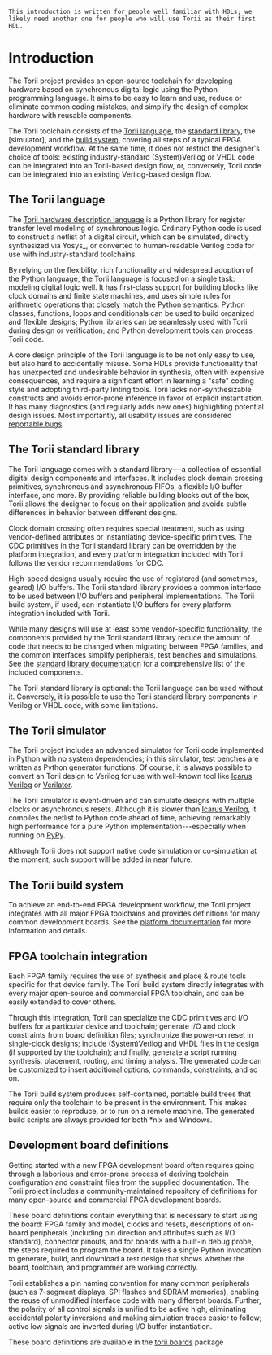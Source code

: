 ```{todo}
This introduction is written for people well familiar with HDLs; we likely need another one for people who will use Torii as their first HDL.
```

# Introduction

The Torii project provides an open-source toolchain for developing hardware based on synchronous digital logic using the Python programming language. It aims to be easy to learn and use, reduce or eliminate common coding mistakes, and simplify the design of complex hardware with reusable components.

The Torii toolchain consists of the [Torii language], the [standard library], the [simulator], and the [build system], covering all steps of a typical FPGA development workflow. At the same time, it does not restrict the designer's choice of tools: existing industry-standard (System)Verilog or VHDL code can be integrated into an Torii-based design flow, or, conversely, Torii code can be integrated into an existing Verilog-based design flow.


## The Torii language

The [Torii hardware description language] is a Python library for register transfer level modeling of synchronous logic. Ordinary Python code is used to construct a netlist of a digital circuit, which can be simulated, directly synthesized via Yosys_, or converted to human-readable Verilog code for use with industry-standard toolchains.

By relying on the flexibility, rich functionality and widespread adoption of the Python language, the Torii language is focused on a single task: modeling digital logic well. It has first-class support for building blocks like clock domains and finite state machines, and uses simple rules for arithmetic operations that closely match the Python semantics. Python classes, functions, loops and conditionals can be used to build organized and flexible designs; Python libraries can be seamlessly used with Torii during design or verification; and Python development tools can process Torii code.

A core design principle of the Torii language is to be not only easy to use, but also hard to accidentally misuse. Some HDLs provide functionality that has unexpected and undesirable behavior in synthesis, often with expensive consequences, and require a significant effort in learning a "safe" coding style and adopting third-party linting tools. Torii lacks non-synthesizable constructs and avoids error-prone inference in favor of explicit instantiation. It has many diagnostics (and regularly adds new ones) highlighting potential design issues. Most importantly, all usability issues are considered [reportable bugs].


## The Torii standard library

The Torii language comes with a standard library---a collection of essential digital design components and interfaces. It includes clock domain crossing primitives, synchronous and asynchronous FIFOs, a flexible I/O buffer interface, and more. By providing reliable building blocks out of the box, Torii allows the designer to focus on their application and avoids subtle differences in behavior between different designs.

Clock domain crossing often requires special treatment, such as using vendor-defined attributes or instantiating device-specific primitives. The CDC primitives in the Torii standard library can be overridden by the platform integration, and every platform integration included with Torii follows the vendor recommendations for CDC.

High-speed designs usually require the use of registered (and sometimes, geared) I/O buffers. The Torii standard library provides a common interface to be used between I/O buffers and peripheral implementations. The Torii build system, if used, can instantiate I/O buffers for every platform integration included with Torii.

While many designs will use at least some vendor-specific functionality, the components provided by the Torii standard library reduce the amount of code that needs to be changed when migrating between FPGA families, and the common interfaces simplify peripherals, test benches and simulations. See the [standard library documentation] for a comprehensive list of the included components.

The Torii standard library is optional: the Torii language can be used without it. Conversely, it is possible to use the Torii standard library components in Verilog or VHDL code, with some limitations.

## The Torii simulator

The Torii project includes an advanced simulator for Torii code implemented in Python with no system dependencies; in this simulator, test benches are written as Python generator functions. Of course, it is always possible to convert an Torii design to Verilog for use with well-known tool like [Icarus Verilog] or [Verilator].

The Torii simulator is event-driven and can simulate designs with multiple clocks or asynchronous resets. Although it is slower than [Icarus Verilog], it compiles the netlist to Python code ahead of time, achieving remarkably high performance for a pure Python implementation---especially when running on [PyPy].

Although Torii does not support native code simulation or co-simulation at the moment, such support will be added in near future.

## The Torii build system

To achieve an end-to-end FPGA development workflow, the Torii project integrates with all major FPGA toolchains and provides definitions for many common development boards. See the [platform documentation] for more information and details.

## FPGA toolchain integration

Each FPGA family requires the use of synthesis and place & route tools specific for that device family. The Torii build system directly integrates with every major open-source and commercial FPGA toolchain, and can be easily extended to cover others.

Through this integration, Torii can specialize the CDC primitives and I/O buffers for a particular device and toolchain; generate I/O and clock constraints from board definition files; synchronize the power-on reset in single-clock designs; include (System)Verilog and VHDL files in the design (if supported by the toolchain); and finally, generate a script running synthesis, placement, routing, and timing analysis. The generated code can be customized to insert additional options, commands, constraints, and so on.

The Torii build system produces self-contained, portable build trees that require only the toolchain to be present in the environment. This makes builds easier to reproduce, or to run on a remote machine. The generated build scripts are always provided for both \*nix and Windows.

## Development board definitions

Getting started with a new FPGA development board often requires going through a laborious and error-prone process of deriving toolchain configuration and constraint files from the supplied documentation. The Torii project includes a community-maintained repository of definitions for many open-source and commercial FPGA development boards.

These board definitions contain everything that is necessary to start using the board: FPGA family and model, clocks and resets, descriptions of on-board peripherals (including pin direction and attributes such as I/O standard), connector pinouts, and for boards with a built-in debug probe, the steps required to program the board. It takes a single Python invocation to generate, build, and download a test design that shows whether the board, toolchain, and programmer are working correctly.

Torii establishes a pin naming convention for many common peripherals (such as 7-segment displays, SPI flashes and SDRAM memories), enabling the reuse of unmodified interface code with many different boards. Further, the polarity of all control signals is unified to be active high, eliminating accidental polarity inversions and making simulation traces easier to follow; active low signals are inverted during I/O buffer instantiation.

These board definitions are available in the [torii boards] package

[Torii language]: #the-torii-language
[standard library]: #the-torii-standard-library
[build system]: #the-torii-build-system
[Torii hardware description language]: ./language/index.md
[reportable bugs]: https://github.com/shrine-maiden-heavy-industries/torii-hdl/issues
[standard library documentation]: ./library/index.md
[Icarus Verilog]: https://steveicarus.github.io/iverilog/
[Verilator]: https://www.veripool.org/verilator/
[PyPy]: https://pypy.org/
[platform documentation]: ./platforms/index.md
[torii boards]: https://torii-boards.shmdn.link/
